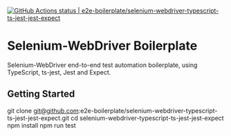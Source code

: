 [![GitHub Actions status | e2e-boilerplate/selenium-webdriver-typescript-ts-jest-jest-expect](https://github.com/e2e-boilerplate/selenium-webdriver-typescript-ts-jest-jest-expect/workflows/selenium-webdriver-typescript-ts-jest-jest-expect/badge.svg)](https://github.com/e2e-boilerplate/selenium-webdriver-typescript-ts-jest-jest-expect/actions?workflow=selenium-webdriver-typescript-ts-jest-jest-expect)

# Selenium-WebDriver Boilerplate

Selenium-WebDriver end-to-end test automation boilerplate, using TypeScript, ts-jest, Jest and Expect.

## Getting Started

git clone git@github.com:e2e-boilerplate/selenium-webdriver-typescript-ts-jest-jest-expect.git
cd selenium-webdriver-typescript-ts-jest-jest-expect
npm install
npm run test
